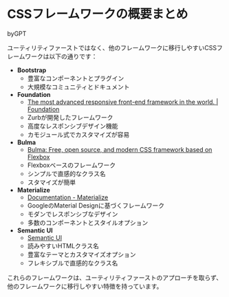 # CSSフレームワークの概要まとめ

byGPT

ユーティリティファーストではなく、他のフレームワークに移行しやすいCSSフレームワークは以下の通りです：

- **Bootstrap**
  - 豊富なコンポーネントとプラグイン
  - 大規模なコミュニティとドキュメント
- **Foundation**
  - [The most advanced responsive front-end framework in the world. | Foundation](https://get.foundation/)
  - Zurbが開発したフレームワーク
  - 高度なレスポンシブデザイン機能
  - カモジュール式でカスタマイズが容易
- **Bulma**
  - [Bulma: Free, open source, and modern CSS framework based on Flexbox](https://bulma.io/)
  - Flexboxベースのフレームワーク
  - シンプルで直感的なクラス名
  - スタマイズが簡単
- **Materialize**
  - [Documentation - Materialize](https://materializecss.com/)
  - GoogleのMaterial Designに基づくフレームワーク
  - モダンでレスポンシブなデザイン
  - 多数のコンポーネントとスタイルオプション
- **Semantic UI**
  - [Semantic UI](https://semantic-ui.com/)
  - 読みやすいHTMLクラス名
  - 豊富なテーマとカスタマイズオプション
  - フレキシブルで直感的なクラス名

これらのフレームワークは、ユーティリティファーストのアプローチを取らず、他のフレームワークに移行しやすい特徴を持っています。
